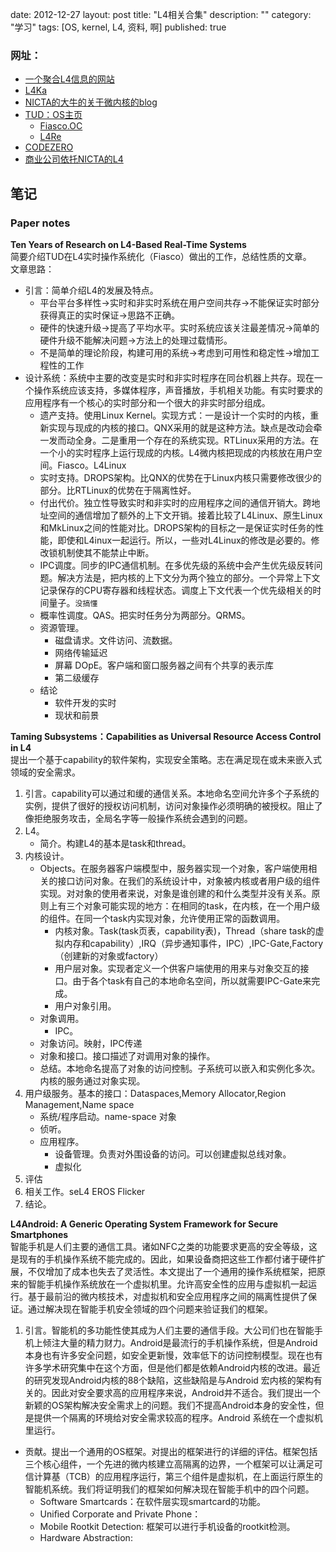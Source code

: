 date: 2012-12-27
layout: post
title: "L4相关合集"
description: ""
category: "学习"
tags: [OS, kernel, L4, 资料, 啊]
published: true

### 网址：
- [一个聚合L4信息的网站](http://l4hq.org/)
- [L4Ka](http://www.l4ka.org/)
- [NICTA的大牛的关于微内核的blog](http://microkerneldude.wordpress.com/)
- [TUD：OS主页](http://www.inf.tu-dresden.de/portal.php?node_id=1141&ln=en&group=31)
	- [Fiasco.OC](http://os.inf.tu-dresden.de/fiasco/)
	- [L4Re](http://os.inf.tu-dresden.de/L4Re/)
- [CODEZERO](http://dev.b-labs.com/)
- [商业公司依托NICTA的L4](http://www.ok-labs.com)


## 笔记

### Paper notes
**Ten Years of Research on L4-Based Real-Time Systems**  
简要介绍TUD在L4实时操作系统化（Fiasco）做出的工作，总结性质的文章。  
文章思路：  
- 引言：简单介绍L4的发展及特点。
	- 平台平台多样性->实时和非实时系统在用户空间共存->不能保证实时部分获得真正的实时保证->思路不正确。
	- 硬件的快速升级->提高了平均水平。实时系统应该关注最差情况->简单的硬件升级不能解决问题->方法上的处理过载情形。
	- 不是简单的理论阶段，构建可用的系统->考虑到可用性和稳定性->增加工程性的工作
- 设计系统：系统中主要的改变是实时和非实时程序在同台机器上共存。现在一个操作系统应该支持，多媒体程序，声音播放，手机相关功能。有实时要求的应用程序有一个核心的实时部分和一个很大的非实时部分组成。
	- 遗产支持。使用Linux Kernel。实现方式：一是设计一个实时的内核，重新实现与现成的内核的接口。QNX采用的就是这种方法。缺点是改动会牵一发而动全身。二是重用一个存在的系统实现。RTLinux采用的方法。在一个小的实时程序上运行现成的内核。L4微内核把现成的内核放在用户空间。Fiasco。L4Linux
	- 实时支持。DROPS架构。比QNX的优势在于Linux内核只需要修改很少的部分。比RTLinux的优势在于隔离性好。
	- 付出代价。独立性导致实时和非实时的应用程序之间的通信开销大。跨地址空间的通信增加了额外的上下文开销。接着比较了L4Linux、原生Linux和MkLinux之间的性能对比。DROPS架构的目标之一是保证实时任务的性能，即使和L4inux一起运行。所以，一些对L4Linux的修改是必要的。修改锁机制使其不能禁止中断。
	- IPC调度。同步的IPC通信机制。在多优先级的系统中会产生优先级反转问题。解决方法是，把内核的上下文分为两个独立的部分。一个异常上下文记录保存的CPU寄存器和线程状态。调度上下文代表一个优先级相关的时间量子。`没搞懂`
	- 概率性调度。QAS。把实时任务分为两部分。QRMS。
	- 资源管理。
		- 磁盘请求。文件访问、流数据。
		- 网络传输延迟
		- 屏幕 DOpE。客户端和窗口服务器之间有个共享的表示库
		- 第二级缓存
	- 结论
		- 软件开发的实时
		- 现状和前景

**Taming Subsystems：Capabilities as Universal Resource Access Control in L4**  
提出一个基于capability的软件架构，实现安全策略。志在满足现在或未来嵌入式领域的安全需求。

1. 引言。capability可以通过和缓的通信关系。本地命名空间允许多个子系统的实例，提供了很好的授权访问机制，访问对象操作必须明确的被授权。阻止了像拒绝服务攻击，全局名字等一般操作系统会遇到的问题。
2. L4。
	- 简介。构建L4的基本是task和thread。
3. 内核设计。
	- Objects。在服务器客户端模型中，服务器实现一个对象，客户端使用相关的接口访问对象。在我们的系统设计中，对象被内核或者用户级的组件实现。对对象的使用者来说，对象是谁创建的和什么类型并没有关系。原则上有三个对象可能实现的地方：在相同的task，在内核，在一个用户级的组件。在同一个task内实现对象，允许使用正常的函数调用。
		- 内核对象。Task(task页表，capability表)，Thread（share task的虚拟内存和capability）,IRQ（异步通知事件，IPC）,IPC-Gate,Factory（创建新的对象或factory）
		- 用户层对象。实现者定义一个供客户端使用的用来与对象交互的接口。由于各个task有自己的本地命名空间，所以就需要IPC-Gate来完成。
		- 用户对象引用。
	- 对象调用。
		- IPC。
	- 对象访问。映射，IPC传递
	- 对象和接口。接口描述了对调用对象的操作。
	- 总结。本地命名提高了对象的访问控制。子系统可以嵌入和实例化多次。内核的服务通过对象实现。
4. 用户级服务。基本的接口：Dataspaces,Memory Allocator,Region Management,Name space
	- 系统/程序启动。name-space 对象
	- 侦听。
	- 应用程序。
		- 设备管理。负责对外围设备的访问。可以创建虚拟总线对象。
		- 虚拟化
5. 评估
6. 相关工作。seL4  EROS  Flicker 
7. 结论。

**L4Android: A Generic Operating System Framework for Secure Smartphones**  
智能手机是人们主要的通信工具。诸如NFC之类的功能要求更高的安全等级，这是现有的手机操作系统不能完成的。因此，如果设备商把这些工作都付诸于硬件扩展，不仅增加了成本也失去了灵活性。本文提出了一个通用的操作系统框架，把原来的智能手机操作系统放在一个虚拟机里。允许高安全性的应用与虚拟机一起运行。基于最前沿的微内核技术，对虚拟机和安全应用程序之间的隔离性提供了保证。通过解决现在智能手机安全领域的四个问题来验证我们的框架。

1. 引言。智能机的多功能性使其成为人们主要的通信手段。大公司们也在智能手机上倾注大量的精力财力。Android是最流行的手机操作系统，但是Android本身也有许多安全问题，如安全更新慢，效率低下的访问控制模型。现在也有许多学术研究集中在这个方面，但是他们都是依赖Android内核的改进。最近的研究发现Android内核的88个缺陷，这些缺陷是与Android 宏内核的架构有关的。因此对安全要求高的应用程序来说，Android并不适合。我们提出一个新颖的OS架构解决安全需求上的问题。我们不提高Android本身的安全性，但是提供一个隔离的环境给对安全需求较高的程序。Android 系统在一个虚拟机里运行。
- 贡献。提出一个通用的OS框架。对提出的框架进行的详细的评估。框架包括三个核心组件，一个先进的微内核建立高隔离的边界，一个框架可以让满足可信计算基（TCB）的应用程序运行，第三个组件是虚拟机，在上面运行原生的智能机系统。我们将证明我们的框架如何解决现在智能手机中的四个问题。
	- Software Smartcards：在软件层实现smartcard的功能。
	- Uniﬁed Corporate and Private Phone：
	- Mobile Rootkit Detection: 框架可以进行手机设备的rootkit检测。
	- Hardware Abstraction:

